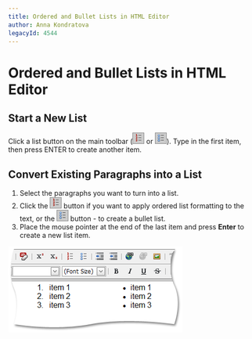 ```yaml
---
title: Ordered and Bullet Lists in HTML Editor
author: Anna Kondratova
legacyId: 4544
---
```

# Ordered and Bullet Lists in HTML Editor
## Start a New List
Click a list button on the main toolbar (![ASPxHtmlEditor-Buttons-OrderedList](../../../images/img7426.png) or ![ASPxHtmlEditor-Buttons-UnsortedList](../../../images/img7427.png)). Type in the first item, then press ENTER to create another item.

## Convert Existing Paragraphs into a List
1. Select the paragraphs you want to turn into a list.
2. Click the ![ASPxHtmlEditor-Buttons-OrderedList](../../../images/img7426.png) button if you want to apply ordered list formatting to the text, or the ![ASPxHtmlEditor-Buttons-UnsortedList](../../../images/img7427.png) button - to create a bullet list.
3. Place the mouse pointer at the end of the last item and press **Enter** to create a new list item.

![ASPxHtmlEditor-WirkingWithText-OrderedUnsortedListSample](../../../images/img7428.png)